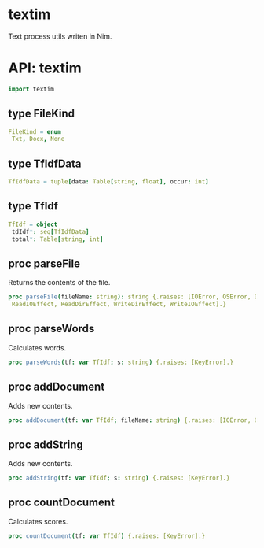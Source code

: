# textim
Text process utils writen in Nim.

# API: textim

```nim
import textim
```

## **type** FileKind


```nim
FileKind = enum
 Txt, Docx, None
```

## **type** TfIdfData


```nim
TfIdfData = tuple[data: Table[string, float], occur: int]
```

## **type** TfIdf


```nim
TfIdf = object
 tdIdf*: seq[TfIdfData]
 total*: Table[string, int]
```

## **proc** parseFile

Returns the contents of the file.

```nim
proc parseFile(fileName: string): string {.raises: [IOError, OSError, Defect, Exception], tags: [
 ReadIOEffect, ReadDirEffect, WriteDirEffect, WriteIOEffect].}
```

## **proc** parseWords

Calculates words.

```nim
proc parseWords(tf: var TfIdf; s: string) {.raises: [KeyError].}
```

## **proc** addDocument

Adds new contents.

```nim
proc addDocument(tf: var TfIdf; fileName: string) {.raises: [IOError, OSError, Defect, Exception, KeyError], tags: [ReadIOEffect, ReadDirEffect, WriteDirEffect, WriteIOEffect].}
```

## **proc** addString

Adds new contents.

```nim
proc addString(tf: var TfIdf; s: string) {.raises: [KeyError].}
```

## **proc** countDocument

Calculates scores.

```nim
proc countDocument(tf: var TfIdf) {.raises: [KeyError].}
```
